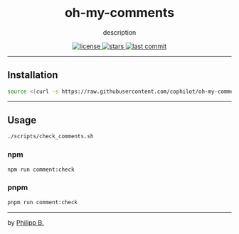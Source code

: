 <div align="center">
  <br />
  <!-- <img src="" alt="oh-my-commentsLogo" width="30%"/> -->
  <h1>oh-my-comments</h1>
  <p>
  description
  </p>
</div>

<!-- Badges -->
<div align="center">
   <a href="https://github.com/cophilot/oh-my-comments/blob/master/LICENSE">
       <img src="https://img.shields.io/github/license/cophilot/oh-my-comments" alt="license" />
   </a>
   <a href="https://github.com/cophilot/oh-my-comments/stargazers">
       <img src="https://img.shields.io/github/stars/cophilot/oh-my-comments" alt="stars" />
   </a>
   <a href="https://github.com/cophilot/oh-my-comments/commits/master">
       <img src="https://img.shields.io/github/last-commit/cophilot/oh-my-comments" alt="last commit" />
   </a>
</div>

---

## Installation

```bash
source <(curl -s https://raw.githubusercontent.com/cophilot/oh-my-comments/main/setup)
```

---

## Usage

```bash
./scripts/check_comments.sh
```

### npm

```bash
npm run comment:check
```

### pnpm

```bash
pnpm run comment:check
```

---

by [Philipp B.](https://github.com/cophilot)
